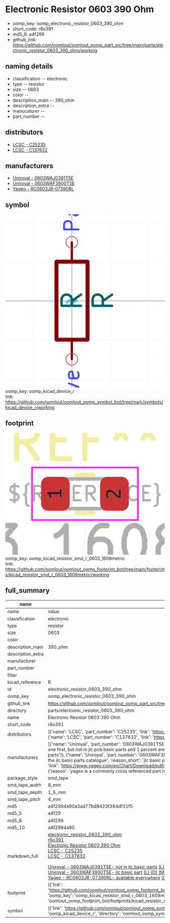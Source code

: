 # Electronic Resistor 0603 390 Ohm

  
* oomp_key: oomp_electronic_resistor_0603_390_ohm 
* short_code: r6o391
* md5_6: a4f299  
* github_link: https://github.com/oomlout/oomlout_oomp_part_src/tree/main/parts/electronic_resistor_0603_390_ohm/working  
## naming details
* classification -- electronic
* type -- resistor
* size -- 0603
* color -- 
* description_main -- 390_ohm
* description_extra -- 
* manucaturer -- 
* part_number -- 

## distributors
* [LCSC - C25235](https://lcsc.com/product-detail/C25235.html)  
* [LCSC - C137632](https://lcsc.com/product-detail/C137632.html)  

## manufacturers
* [Uniroyal - 0603WAJ0391T5E]()  
* [Uniroyal - 0603WAF3900T5E]()  
* [Yageo - RC0603JR-07390RL](https://www.yageo.com/en/Chart/Download/pdf/RC0603JR-07390RL)  

## symbol

![](symbol/0/working/working_600.png)  
oomp_key: oomp_kicad_device_r  
link: https://github.com/oomlout/oomlout_oomp_symbol_bot/tree/main/symbols/kicad_device_r/working  

## footprint

![](footprint/0/working/working_600.png)  
oomp_key: oomp_kicad_resistor_smd_r_0603_1608metric  
link: https://github.com/oomlout/oomlout_oomp_footprint_bot/tree/main/footprints/kicad_resistor_smd_r_0603_1608metric/working  

## full_summary
| name | value | 
| --- | --- | 
| name | value | 
| classification | electronic | 
| type | resistor | 
| size | 0603 | 
| color |  | 
| description_main | 390_ohm | 
| description_extra |  | 
| manufacturer |  | 
| part_number |  | 
| filter |  | 
| kicad_reference | R | 
| id | electronic_resistor_0603_390_ohm | 
| oomp_key | oomp_electronic_resistor_0603_390_ohm | 
| github_link | https://github.com/oomlout/oomlout_oomp_part_src/tree/main/parts/electronic_resistor_0603_390_ohm/working | 
| directory | parts/electronic_resistor_0603_390_ohm | 
| name | Electronic Resistor 0603 390 Ohm | 
| short_code | r6o391 | 
| distributors | [{'name': 'LCSC', 'part_number': 'C25235', 'link': 'https://lcsc.com/product-detail/C25235.html', 'id': 'distributor_lcsc'}, {'name': 'LCSC', 'part_number': 'C137632', 'link': 'https://lcsc.com/product-detail/C137632.html', 'id': 'distributor_lcsc'}] | 
| manufacturers | [{'name': 'Uniroyal', 'part_number': '0603WAJ0391T5E', 'link': '', 'id': 'manufacturer_uniroyal', 'note': {'reason': 'did this one first, but not in jlc pcb basic parts and 1 percent are and they are the same price', 'reason_short': 'not in jlc basic parts'}}, {'name': 'Uniroyal', 'part_number': '0603WAF3900T5E', 'link': '', 'id': 'manufacturer_uniroyal', 'note': {'reason': 'in the jlc basic parts catalogue', 'reason_short': 'jlc basic part'}}, {'name': 'Yageo', 'part_number': 'RC0603JR-07390RL', 'link': 'https://www.yageo.com/en/Chart/Download/pdf/RC0603JR-07390RL', 'id': 'manufacturer_yageo', 'note': {'reason': 'yageo is a commonly cross referenced part number', 'reason_short': 'available everywhere'}}] | 
| package_style | smd_tape | 
| smd_tape_width | 8_mm | 
| smd_tape_depth | 1_5_mm | 
| smd_tape_pitch | 4_mm | 
| md5 | a4f2994a90a3ad77bd8423f384df31f5 | 
| md5_5 | a4f29 | 
| md5_6 | a4f299 | 
| md5_10 | a4f2994a90 | 
| markdown_full | [electronic_resistor_0603_390_ohm](https://github.com/oomlout/oomlout_oomp_part_src/tree/main/parts/electronic_resistor_0603_390_ohm/working)<br>[r6o391](https://github.com/oomlout/oomlout_oomp_part_src/tree/main/parts/electronic_resistor_0603_390_ohm/working)<br>[Electronic Resistor 0603 390 Ohm](https://github.com/oomlout/oomlout_oomp_part_src/tree/main/parts/electronic_resistor_0603_390_ohm/working)<br>[LCSC - C25235<br>](https://lcsc.com/product-detail/C25235.html)[LCSC - C137632<br>](https://lcsc.com/product-detail/C137632.html)<br>[Uniroyal - 0603WAJ0391T5E- not in jlc basic parts]() [(L)  ](https://www.lcsc.com/search?q=0603WAJ0391T5E)[(D)  ](https://www.digikey.com/en/products?keywords=0603WAJ0391T5E)[(M)  ](https://www.mouser.com/Search/Refine?Keyword=0603WAJ0391T5E)[(N)  ](https://www.newark.com/search?st=0603WAJ0391T5E)[(SZ)  ](https://so.szlcsc.com/global.html?k=0603WAJ0391T5E)<br>[Uniroyal - 0603WAF3900T5E- jlc basic part]() [(L)  ](https://www.lcsc.com/search?q=0603WAF3900T5E)[(D)  ](https://www.digikey.com/en/products?keywords=0603WAF3900T5E)[(M)  ](https://www.mouser.com/Search/Refine?Keyword=0603WAF3900T5E)[(N)  ](https://www.newark.com/search?st=0603WAF3900T5E)[(SZ)  ](https://so.szlcsc.com/global.html?k=0603WAF3900T5E)<br>[Yageo - RC0603JR-07390RL- available everywhere](https://www.yageo.com/en/Chart/Download/pdf/RC0603JR-07390RL) [(L)  ](https://www.lcsc.com/search?q=RC0603JR-07390RL)[(D)  ](https://www.digikey.com/en/products?keywords=RC0603JR-07390RL)[(M)  ](https://www.mouser.com/Search/Refine?Keyword=RC0603JR-07390RL)[(N)  ](https://www.newark.com/search?st=RC0603JR-07390RL)[(SZ)  ](https://so.szlcsc.com/global.html?k=RC0603JR-07390RL)<br> | 
| footprint | [{'link': 'https://github.com/oomlout/oomlout_oomp_footprint_bot/tree/main/foootprntss/kicad_resistor_smd_r_0603_1608metric', 'oomp_key': 'oomp_kicad_resistor_smd_r_0603_1608metric', 'directory': 'oomlout_oomp_footprint_bot/footprints/kicad_resistor_smd_r_0603_1608metric//working/working.kicad_mod'}] | 
| symbol | [{'link': 'https://github.com/oomlout/oomlout_oomp_symbol_bot/tree/main/symbols/kicad_device_r', 'oomp_key': 'oomp_kicad_device_r', 'directory': 'oomlout_oomp_symbol_bot/symbols/kicad_device_r//working/working.kicad_sym'}] | 
